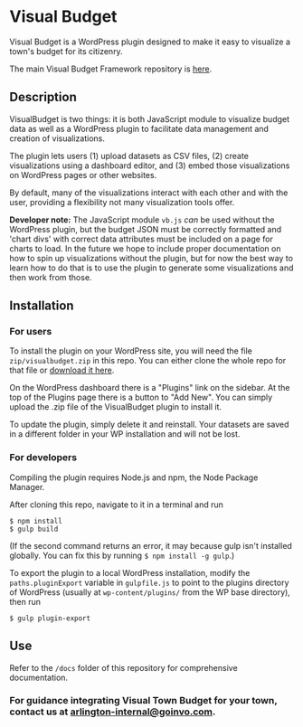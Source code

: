 # Visual Budget

Visual Budget is a WordPress plugin designed to make it easy to visualize a
town's budget for its citizenry.

The main Visual Budget Framework repository is [here](https://github.com/goinvo/Visual-Town-Budget).


## Description

VisualBudget is two things: it is both JavaScript module to visualize budget
data as well as a WordPress plugin to facilitate data management and creation of
visualizations.

The plugin lets users (1) upload datasets as CSV files, (2) create
visualizations using a dashboard editor, and (3) embed those visualizations on
WordPress pages or other websites.

By default, many of the visualizations interact with each other and with the
user, providing a flexibility not many visualization tools offer.

**Developer note:** The JavaScript module `vb.js` *can* be used without the
WordPress plugin, but the budget JSON must be correctly formatted and 'chart
divs' with correct data attributes must be included on a page for charts to
load. In the future we hope to include proper documentation on how to spin up
visualizations without the plugin, but for now the best way to learn how to do
that is to use the plugin to generate some visualizations and then work from
those.


## Installation

### For users

To install the plugin on your WordPress site, you will need the file
`zip/visualbudget.zip` in this repo. You can either clone the whole repo for
that file or
[download it here](https://github.com/goinvo/visualbudget/raw/master/zip/visualbudget.zip).

On the WordPress dashboard there is a "Plugins" link on the sidebar.
At the top of the Plugins page there is a button to "Add New".
You can simply upload the .zip file of the VisualBudget plugin to install it.

To update the plugin, simply delete it and reinstall. Your datasets are saved in a different
folder in your WP installation and will not be lost.

### For developers

Compiling the plugin requires Node.js and npm, the Node Package Manager.

After cloning this repo, navigate to it in a terminal and run

```
$ npm install
$ gulp build
```

(If the second command returns an error, it may because gulp isn't installed
globally. You can fix this by running `$ npm install -g gulp`.)

To export the plugin to a local WordPress installation, modify the
`paths.pluginExport` variable in `gulpfile.js` to point to the plugins
directory of WordPress (usually at `wp-content/plugins/` from the WP base
directory), then run

```
$ gulp plugin-export
```

## Use
Refer to the `/docs` folder of this repository for comprehensive documentation.

### For guidance integrating Visual Town Budget for your town, contact us at arlington-internal@goinvo.com. ###

